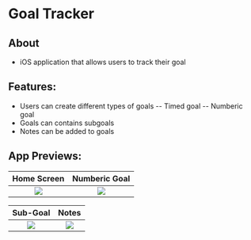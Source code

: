 # Goal Tracker

## About
- iOS application that allows users to track their goal
## Features: 
- Users can create different types of goals 
-- Timed goal
-- Numberic goal
- Goals can contains subgoals
- Notes can be added to goals 

## App Previews: 
Home Screen             |  Numberic Goal
:-------------------------:|:-------------------------:|
![](https://i.ibb.co/nwXdKhc/Goal-Tracker-Image1.png) | ![](https://i.ibb.co/fkKLZwm/Goal-Tracker-Image2.png") |

Sub-Goal             |  Notes
:-------------------------:|:-------------------------:
![](https://i.ibb.co/42xRhp3/Goal-Tracker-Image3.png)  |  ![](https://i.ibb.co/Kyb4j7d/Goal-Tracker-Image5.png)
